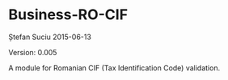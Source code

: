 Business-RO-CIF
===============
Ștefan Suciu
2015-06-13

Version: 0.005

A module for Romanian CIF (Tax Identification Code) validation.
